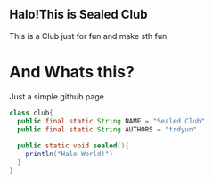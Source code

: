 ## Halo!This is Sealed Club

This is a Club just for fun and make sth fun  

# And Whats this?

Just a simple github page

```java
class club{
  public final static String NAME = "Sealed Club"
  public final static String AUTHORS = "trdyun"
  
  public static void sealed(){
    println("Halo World!")
  }
}
```

